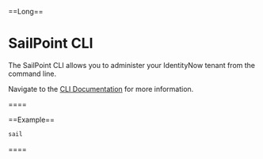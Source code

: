 ==Long==
# SailPoint CLI
The SailPoint CLI allows you to administer your IdentityNow tenant from the command line.

Navigate to the [CLI Documentation](https://developer.sailpoint.com/idn/tools/cli) for more information.

====

==Example==
```bash
sail 
```
====